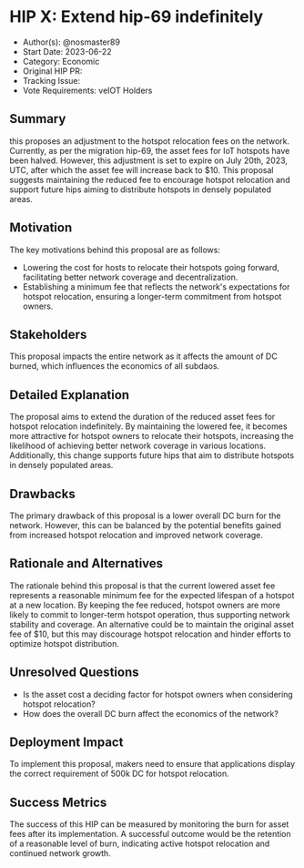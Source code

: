 # HIP X: Extend hip-69 indefinitely

- Author(s): @nosmaster89
- Start Date: 2023-06-22
- Category: Economic 
- Original HIP PR: <!-- leave this empty; maintainer will fill in ID of this pull request -->
- Tracking Issue: <!-- leave this empty; maintainer will create a discussion issue -->
- Vote Requirements: veIOT Holders

## Summary

this proposes an adjustment to the hotspot relocation fees on the network. Currently, as per the migration hip-69, the asset fees for IoT hotspots
have been halved. However, this adjustment is set to expire on July 20th, 2023, UTC, after which the asset fee will increase back to $10. This
proposal suggests maintaining the reduced fee to encourage hotspot relocation and support future hips aiming to distribute hotspots in densely 
populated areas.

## Motivation
The key motivations behind this proposal are as follows:

- Lowering the cost for hosts to relocate their hotspots going forward, facilitating better network coverage and decentralization.
- Establishing a minimum fee that reflects the network's expectations for hotspot relocation, ensuring a longer-term commitment from hotspot owners.

## Stakeholders

This proposal impacts the entire network as it affects the amount of DC burned, which influences the economics of all subdaos.

## Detailed Explanation
The proposal aims to extend the duration of the reduced asset fees for hotspot relocation indefinitely. By maintaining the lowered fee,
it becomes more attractive for hotspot owners to relocate their hotspots, increasing the likelihood of achieving better network coverage
in various locations. Additionally, this change supports future hips that aim to distribute hotspots in densely populated areas.


## Drawbacks
The primary drawback of this proposal is a lower overall DC burn for the network.
However, this can be balanced by the potential benefits gained from increased hotspot relocation and improved network coverage.

## Rationale and Alternatives

The rationale behind this proposal is that the current lowered asset fee represents a reasonable minimum fee for the expected lifespan of a hotspot at a new location. By keeping the fee reduced, hotspot owners are more likely to commit to longer-term hotspot operation, thus supporting network stability and coverage.
An alternative could be to maintain the original asset fee of $10, but this may discourage hotspot relocation and hinder efforts to optimize hotspot distribution.

## Unresolved Questions

- Is the asset cost a deciding factor for hotspot owners when considering hotspot relocation?
- How does the overall DC burn affect the economics of the network?

## Deployment Impact

To implement this proposal, makers need to ensure that applications display the correct requirement of 500k DC for hotspot relocation.

## Success Metrics

The success of this HIP can be measured by monitoring the burn for asset fees after its implementation. A successful outcome would be the retention of a reasonable level of burn, indicating active hotspot relocation and continued network growth.

